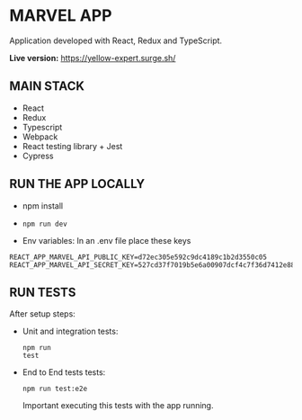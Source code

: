 # MARVEL APP

Application developed with React, Redux and TypeScript.

**Live version:** https://yellow-expert.surge.sh/

## MAIN STACK

- React
- Redux
- Typescript
- Webpack
- React testing library + Jest
- Cypress

## RUN THE APP LOCALLY

- npm install
- <pre><code>npm run dev</code></pre>
- Env variables: In an .env file place these keys

<pre><code>REACT_APP_MARVEL_API_PUBLIC_KEY=d72ec305e592c9dc4189c1b2d3550c05
REACT_APP_MARVEL_API_SECRET_KEY=527cd37f7019b5e6a00907dcf4c7f36d7412e889</code></pre>

## RUN TESTS

After setup steps:

- Unit and integration tests: <pre><code>npm run test</code></pre>
- End to End tests tests: <pre><code>npm run test:e2e</code></pre> Important executing this tests with the app running.

